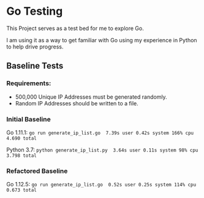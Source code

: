 # Go Testing

This Project serves as a test bed for me to explore Go.

I am using it as a way to get familiar with Go using my experience in Python to help drive progress.

## Baseline Tests

### Requirements:
- 500,000 Unique IP Addresses must be generated randomly.
- Random IP Addresses should be written to a file.

### Initial Baseline

Go 1.11.1:
`go run generate_ip_list.go  7.39s user 0.42s system 166% cpu 4.690 total`

Python 3.7:
`python generate_ip_list.py  3.64s user 0.11s system 98% cpu 3.798 total`


### Refactored Baseline
Go 1.12.5:
`go run generate_ip_list.go  0.52s user 0.25s system 114% cpu 0.673 total`
